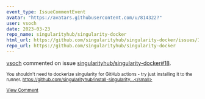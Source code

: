 ```yaml
---
event_type: IssueCommentEvent
avatar: "https://avatars.githubusercontent.com/u/814322?"
user: vsoch
date: 2023-03-23
repo_name: singularityhub/singularity-docker
html_url: https://github.com/singularityhub/singularity-docker/issues/18
repo_url: https://github.com/singularityhub/singularity-docker
---
```


<a href='https://github.com/vsoch' target='_blank'>vsoch</a> commented on issue <a href='https://github.com/singularityhub/singularity-docker/issues/18' target='_blank'>singularityhub/singularity-docker#18</a>.

<small>You shouldn't need to dockerize singularity for GitHub actions - try just installing it to the runner. https://github.com/singularityhub/install-singularity...</small>

<a href='https://github.com/singularityhub/singularity-docker/issues/18' target='_blank'>View Comment</a>